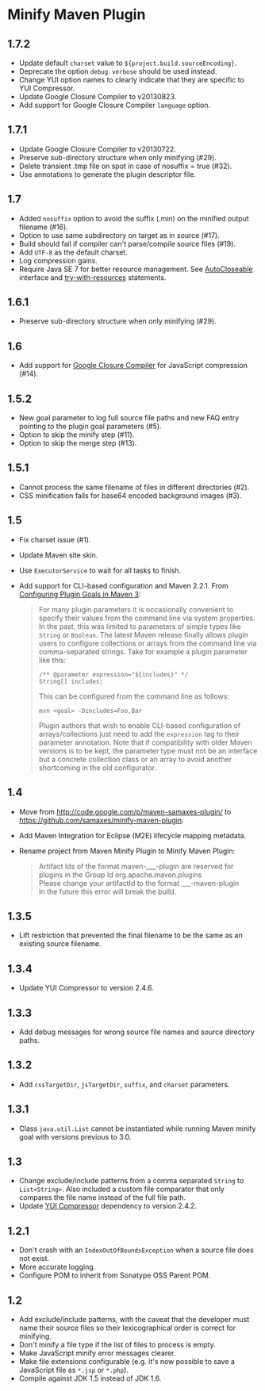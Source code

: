 # Minify Maven Plugin

## 1.7.2

* Update default `charset` value to `${project.build.sourceEncoding}`.
* Deprecate the option `debug`. `verbose` should be used instead.
* Change YUI option names to clearly indicate that they are specific to YUI Compressor.
* Update Google Closure Compiler to v20130823.
* Add support for Google Closure Compiler `language` option.

## 1.7.1

* Update Google Closure Compiler to v20130722.
* Preserve sub-directory structure when only minifying (#29).
* Delete transient .tmp file on spot in case of nosuffix = true (#32).
* Use annotations to generate the plugin descriptor file.

## 1.7

* Added `nosuffix` option to avoid the suffix (.min) on the minified output filename (#16).
* Option to use same subdirectory on target as in source (#17).
* Build should fail if compiler can't parse/compile source files (#19).
* Add `UTF-8` as the default charset.
* Log compression gains.
* Require Java SE 7 for better resource management. See [AutoCloseable](http://docs.oracle.com/javase/7/docs/api/java/lang/AutoCloseable.html) interface and [try-with-resources](http://docs.oracle.com/javase/tutorial/essential/exceptions/tryResourceClose.html) statements.

## 1.6.1

* Preserve sub-directory structure when only minifying (#29).

## 1.6

* Add support for [Google Closure Compiler](https://developers.google.com/closure/compiler/) for JavaScript compression (#14).

## 1.5.2

* New goal parameter to log full source file paths and new FAQ entry pointing to the plugin goal parameters (#5).
* Option to skip the minify step (#11).
* Option to skip the merge step (#13).

## 1.5.1

* Cannot process the same filename of files in different directories (#2).
* CSS minification fails for base64 encoded background images (#3).

## 1.5

* Fix charset issue (#1).
* Update Maven site skin.
* Use `ExecutorService` to wait for all tasks to finish.
* Add support for CLI-based configuration and Maven 2.2.1. From [Configuring Plugin Goals in Maven 3](http://www.sonatype.com/people/2011/03/configuring-plugin-goals-in-maven-3/):

  > For many plugin parameters it is occasionally convenient to specify their values from the command line via system properties. In the past, this was limited to parameters of simple types like `String` or `Boolean`. The latest Maven release finally allows plugin users to configure collections or arrays from the command line via comma-separated strings. Take for example a plugin parameter like this:
  >
  >     /** @parameter expression="${includes}" */
  >     String[] includes;
  >
  > This can be configured from the command line as follows:
  >
  >     mvn <goal> -Dincludes=Foo,Bar
  >
  > Plugin authors that wish to enable CLI-based configuration of arrays/collections just need to add the `expression` tag to their parameter annotation. Note that if compatibility with older Maven versions is to be kept, the parameter type must not be an interface but a concrete collection class or an array to avoid another shortcoming in the old configurator.

## 1.4

* Move from http://code.google.com/p/maven-samaxes-plugin/ to https://github.com/samaxes/minify-maven-plugin.
* Add Maven Integration for Eclipse (M2E) lifecycle mapping metadata.
* Rename project from Maven Minify Plugin to Minify Maven Plugin:

  > Artifact Ids of the format maven-___-plugin are reserved for  
  > plugins in the Group Id org.apache.maven.plugins  
  > Please change your artifactId to the format ___-maven-plugin  
  > In the future this error will break the build.

## 1.3.5

* Lift restriction that prevented the final filename to be the same as an existing source filename.

## 1.3.4

* Update YUI Compressor to version 2.4.6.

## 1.3.3

* Add debug messages for wrong source file names and source directory paths.

## 1.3.2

* Add `cssTargetDir`, `jsTargetDir`, `suffix`, and `charset` parameters.

## 1.3.1

* Class `java.util.List` cannot be instantiated while running Maven minify goal with versions previous to 3.0.

## 1.3

* Change exclude/include patterns from a comma separated `String` to `List<String>`. Also included a custom file comparator that only compares the file name instead of the full file path.
* Update [YUI Compressor](http://yui.github.com/yuicompressor/) dependency to version 2.4.2.

## 1.2.1

* Don't crash with an `IndexOutOfBoundsException` when a source file does not exist.
* More accurate logging.
* Configure POM to inherit from Sonatype OSS Parent POM.

## 1.2

* Add exclude/include patterns, with the caveat that the developer must name their source files so their lexicographical order is correct for minifying.
* Don't minify a file type if the list of files to process is empty.
* Make JavaScript minify error messages clearer.
* Make file extensions configurable (e.g. it's now possible to save a JavaScript file as `*.jsp` or `*.php`).
* Compile against JDK 1.5 instead of JDK 1.6.
